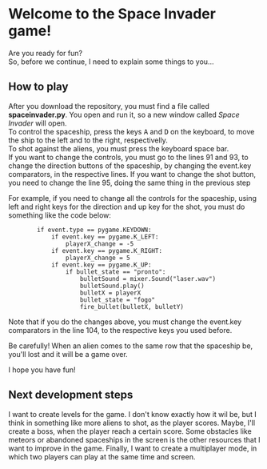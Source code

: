 <h1>Welcome to the Space Invader game!</h1>

Are you ready for fun?<br>
So, before we continue, I need to explain some things to you...

<h2>How to play</h2>

After you download the repository, you must find a file called <b>spaceinvader.py</b>. You open and run it, so a new window called <i>Space Invader</i> will open.<br>
To control the spaceship, press the keys <kbd>A</kbd> and <kbd>D</kbd> on the keyboard, to move the ship to the left and to the right, respectivelly. <br> To shot against the aliens, you must press the keyboard space bar. <br>
If you want to change the controls, you must go to the lines 91 and 93, to change the direction buttons of the spaceship, by changing the event.key comparators, in the respective lines. If you want to change the shot button, you need to change the line 95, doing the same thing in the previous step<br>

For example, if you need to change all the controls for the spaceship, using left and right keys for the direction and up key for the shot, you must do something like the code below:
```
        if event.type == pygame.KEYDOWN: 
            if event.key == pygame.K_LEFT: 
                playerX_change = -5
            if event.key == pygame.K_RIGHT: 
                playerX_change = 5
            if event.key == pygame.K_UP: 
                if bullet_state == "pronto":
                    bulletSound = mixer.Sound("laser.wav")
                    bulletSound.play()
                    bulletX = playerX 
                    bullet_state = "fogo"
                    fire_bullet(bulletX, bulletY)
```
Note that if you do the changes above, you must change the event.key comparators in the line 104, to the respective keys you used before.<br>

Be carefully! When an alien comes to the same row that the spaceship be, you'll lost and it will be a game over. <br>

I hope you have fun!

<h2>Next development steps</h2>

I want to create levels for the game. I don't know exactly how it wil be, but I think in something like more aliens to shot, as the player scores. Maybe, I'll create a boss, when the player reach a certain score. Some obstacles like meteors or abandoned spaceships in the screen is the other resources that I want to improve in the game. Finally, I want to create a multiplayer mode, in which two players can play at the same time and screen.    
